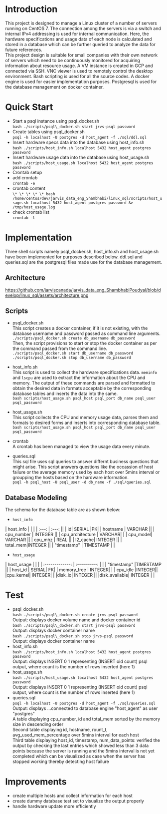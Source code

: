 # Introduction
This project is designed to manage a Linux cluster of a number of servers running on CentOS 7. The connection among the servers is via a switch and internal IPv4 addressing is used for internal communication. Here, the hardware specifications and usage data of each node is calculated and stored in a database which can be further queried to analyze the data for future references.<br/>
This project design is suitable for small companies with their own network of servers which need to be continuously monitored for acquiring information about resource usage. A VM instance is created in GCP and connected via SSH. VNC viewer is used to remotely control the desktop environment. Bash scripting is used for all the source codes. A docker engine is used for easier implementation purposes. Postgresql is used for the database management on docker container. 



# Quick Start
- Start a psql instance using psql\_docker.sh <br />
 ```bash ./scripts/psql\_docker.sh start jrvs-psql password```
- Create tables using psql_docker.sh <br />
 ```psql -h localhost -U postgres -d host_agent -f ./sql/ddl.sql```
- Insert hardware specs data into the database using host_info.sh <br />
 ```bash ./scripts/host_info.sh localhost 5432 host_agent postgres password```
- Insert hardware usage data into the database using host_usage.sh <br />
 ```bash ./scripts/host_usage.sh localhost 5432 host_agent postgres password```
- Crontab setup <br />
 - add crontab <br />
   ```crontab -e```
 - crontab content <br />
   ```\* \* \* \* \* bash /home/centos/dev/jarvis_data_eng_Shambhabi/linux_sql/scripts/host_usage.sh localhost 5432 host_agent postgres password &> /tmp/host_usage.log```
 - check crontab list <br />
   ```crontab -l```
   
   
# Implementation
Three shell scripts namely psql_docker.sh, host_info.sh and host_usage.sh have been implemented for purposes described below. ddl.sql and queries.sql are the postgresql files made use for the database management. 
## Architecture
https://github.com/jarviscanada/jarvis_data_eng_ShambhabiPoudyal/blob/develop/linux_sql/assets/architecture.png

## Scripts
- psql_docker.sh
 <br/>This script creates a docker container, if it is not existing, with the database username and password passed as command line arguments. <br />
```./scripts/psql_docker.sh create db_username db_password``` <br />
Then, the script provisions to start or stop the docker container as per the command passed from the command line.<br />
```./scripts/psql_docker.sh start db_username db_password``` <br />
```./scripts/psql_docker.sh stop db_username db_password``` <br />

- host_info.sh
 <br/>This script is used to collect the hardware specifications data. ```meminfo``` and ```lscpu``` are used to extract the information about the CPU and memory. The output of these commands are parsed and formatted to obtain the desired data in formats acceptable by the corresponding database tables and inserts the data into the same. <br/>
```bash scripts/host_usage.sh psql_host psql_port db_name psql_user psql_password```

- host_usage.sh
<br/>This script collects the CPU and memory usage data, parses them and formats to desired forms and inserts into corresponding database table. <br/>
```bash scripts/host_usage.sh psql_host psql_port db_name psql_user psql_password```

- crontab <br/>
A crontab has been managed to view the usage data every minute.<br/>

- queries.sql <br/>
This sql file uses sql queries to answer differnt business questions that might arise. This script answers questions like the occassion of host failure or the average memory used by each host over 5mins interval or groupping the hosts based on the hardware information. <br/>
 ```psql -h psql_host -U psql_user -d db_name -f ./sql/queries.sql```

## Database Modeling
The schema for the database table are as shown below\:
- `host_info` <br/>

| host_info      |    | |
| :---: | :---: || 
| id| SERIAL  |PK|
|  hostname  | VARCHAR ||
| cpu_number    |    INTEGER || 
| cpu_architecture |  VARCHAR| |
| cpu_model| VARCHAR  ||
|  cpu_mhz |  REAL  ||
| l2_cache|  INTEGER || 
| total_mem|INTEGER   ||
|  "timestamp" |   TIMESTAMP  | |



- `host_usage` <br/>

| host_usage   |  |  | 
| :-------------: | :----------: | |
|  "timestamp" |TIMESTAMP ||
 |       host_id | SERIAL| FK|
  |      memory_free | INTEGER| |
       | cpu_idle |INTEGER||
        |cpu_kernel| INTEGER| |
        |disk_io| INTEGER ||
       |disk_available| INTEGER | |



# Test
- psql_docker.sh
<br/> ```bash ./scripts/psql\_docker.sh create jrvs-psql password```
<br/> Output\: displays docker volume name and docker container id
<br/> ```bash ./scripts/psql\_docker.sh start jrvs-psql password```
<br/> Output\: displays docker container name
<br/> ```bash ./scripts/psql\_docker.sh stop jrvs-psql password```
<br/> Output\: displays docker container name
- host_info.sh
<br/> ```bash ./scripts/host_info.sh localhost 5432 host_agent postgres password```
<br/> Output\: displays INSERT 0 1 representing (INSERT oid count) psql output, where count is the number of rows inserted (here 1)
- host_usage.sh
<br/>```bash ./scripts/host_usage.sh localhost 5432 host_agent postgres password```
<br/> Output\: displays INSERT 0 1 representing (INSERT oid count) psql output, where count is the number of rows inserted (here 1)
- queries.sql
<br/> ```psql -h localhost -U postgres -d host_agent -f ./sql/queries.sql```
<br/> Output\: displays ...connected to database engine "host_agent" as user "postgres"
<br/> A table displaying cpu_number, id and total_mem sorted by the memory size in descending order
<br/> Second table displaying id, hostname, rount_t, avg_used_mem_percentage over 5mins interval for each host
<br/> Third table displaying host_id, timestamp, num_data_points: verified the output by checking the last entries which showed less than 3 data points because the server is running and the 5mins interval is not yet completed which can be visualized as case when the server has stopped working thereby detecting host failure

#   Improvements
- create multiple hosts and collect information for each host 
- create dummy database test set to visualize the output properly 
- handle hardware update more efficiently



